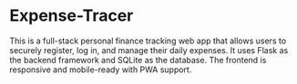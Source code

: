 # Expense-Tracer
This is a full-stack personal finance tracking web app that allows users to securely register, log in, and manage their daily expenses. It uses Flask as the backend framework and SQLite as the database. The frontend is responsive and mobile-ready with PWA support.
